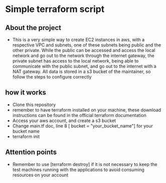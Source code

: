 # Simple terraform script

## About the project
- This is a very simple way to create EC2 instances in aws, with a respective VPC and subnets, one of these subnets being public and the other private. While the public can be accessed and access the local network and go out to the network through the internet gateway, the private subnet has access to the local network, being able to communicate with the public subnet, and go out to the internet with a NAT gateway. All data is stored in a s3 bucket of the maintainer, so follow the steps to configure correctly

## how it works
- Clone this repository
- remember to have terraform installed on your machine, these download instructions can be found in the official terraform documentation
- Access your aws account, and create a s3 bucket
- Change main.tf doc, line 8 [ bucket = "your_bucket_name"] for your bucket name
- terraform init

## Attention points
- Remember to use [terraform destroy] if it is not necessary to keep the test machines running with the applications to avoid consuming resources on your account
